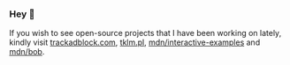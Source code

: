 ### Hey 👋

If you wish to see open-source projects that I have been working on lately, kindly visit [trackadblock.com](https://github.com/NiedziolkaMichal/track-adblock), [tklm.pl](https://github.com/NiedziolkaMichal/TKLM), [mdn/interactive-examples](https://github.com/mdn/interactive-examples) and [mdn/bob](https://github.com/mdn/bob).

